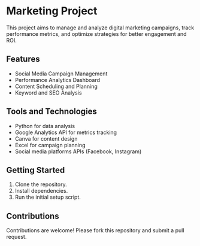 # Marketing Project

This project aims to manage and analyze digital marketing campaigns, track performance metrics, and optimize strategies for better engagement and ROI.

## Features
- Social Media Campaign Management
- Performance Analytics Dashboard
- Content Scheduling and Planning
- Keyword and SEO Analysis

## Tools and Technologies
- Python for data analysis
- Google Analytics API for metrics tracking
- Canva for content design
- Excel for campaign planning
- Social media platforms APIs (Facebook, Instagram)

## Getting Started
1. Clone the repository.
2. Install dependencies.
3. Run the initial setup script.

## Contributions
Contributions are welcome! Please fork this repository and submit a pull request.


